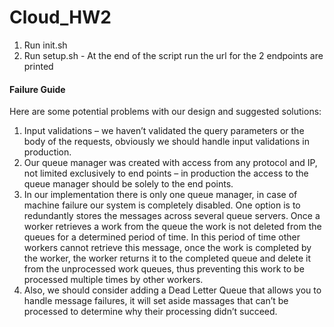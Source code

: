 # Cloud_HW2

1. Run init.sh
2. Run setup.sh - At the end of the script run the url for the 2 endpoints are printed


#### <b> Failure Guide </b>
Here are some potential problems with our design and suggested solutions: <br/>

1.	Input validations – we haven’t validated the query parameters or the body of the requests, obviously we should handle input validations in production.
2.	Our queue manager was created with access from any protocol and IP, not limited exclusively to end points – in production the access to the queue manager should be solely to the end points.
3.	 In our implementation there is only one queue manager, in case of machine failure our system is completely disabled. One option is to redundantly stores the messages across several queue servers. Once a worker retrieves a work from the queue the work is not deleted from the queues for a determined period of time. In this period of time other workers cannot retrieve this message, once the work is completed by the worker, the worker returns it to the completed queue and delete it from the unprocessed work queues, thus preventing this work to be processed multiple times by other workers.
4.	Also, we should consider adding a Dead Letter Queue that allows you to handle message failures, it will set aside massages that can’t be processed to determine why their processing didn’t succeed.
